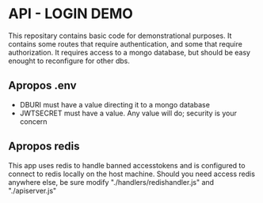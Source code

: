 # API - LOGIN DEMO
This repositary contains basic code for demonstrational purposes. It contains some routes that require authentication, and some that require authorization. 
It requires access to a mongo database, but should be easy enought to reconfigure for other dbs.

## Apropos .env
- DBURI must have a value directing it to a mongo database
- JWTSECRET must have a value. Any value will do; security is your concern

## Apropos redis
This app uses redis to handle banned accesstokens and is configured to connect to redis locally on the host machine. Should 
you need access redis anywhere else, be sure modify "./handlers/redishandler.js" and "./apiserver.js"